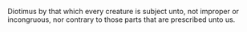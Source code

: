 Diotimus by that which every creature is subject unto, not improper or incongruous, nor contrary to those parts that are prescribed unto us.
